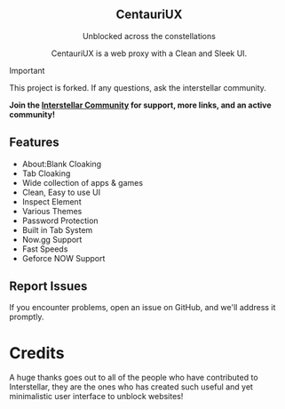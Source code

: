 <div align="center">

## CentauriUX

<p>Unblocked across the constellations<p>
<p>CentauriUX is a web proxy with a Clean and Sleek UI.</p>
</div>

> [!IMPORTANT]
> This project is forked. If any questions, ask the interstellar community.

**Join the [Interstellar Community](https://discord.gg/interstellar) for support, more links, and an active community!**

## Features

- About:Blank Cloaking 
- Tab Cloaking 
- Wide collection of apps & games 
- Clean, Easy to use UI 
- Inspect Element 
- Various Themes 
- Password Protection 
- Built in Tab System 
- Now.gg Support 
- Fast Speeds 
- Geforce NOW Support 

## Report Issues

If you encounter problems, open an issue on GitHub, and we'll address it promptly.
# Credits

A huge thanks goes out to all of the people who have contributed to Interstellar, they are the ones who has created such useful and yet minimalistic user interface to unblock websites!
